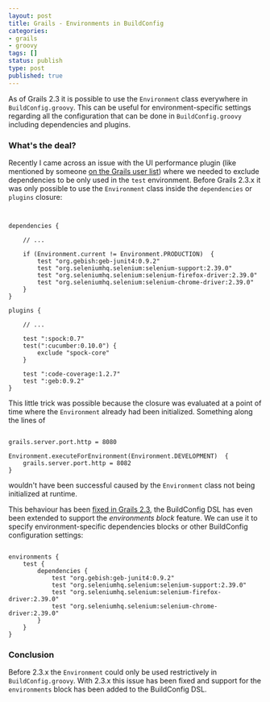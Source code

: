 ```yaml
---
layout: post
title: Grails - Environments in BuildConfig
categories:
- grails
- groovy
tags: []
status: publish
type: post
published: true
---
```

As of Grails 2.3 it is possible to use the `Environment` class everywhere in `BuildConfig.groovy`. This can be useful for environment-specific settings regarding all the configuration that can be done in `BuildConfig.groovy` including dependencies and plugins.

### What's the deal?

Recently I came across an issue with the UI performance plugin (like mentioned by someone [on the Grails user list](http://grails.1312388.n4.nabble.com/UI-Performance-NoSuchMethodError-td1385924.html)) where we needed to exclude dependencies to be only used in the `test` environment. Before Grails 2.3.x it was only possible to use the `Environment` class inside the `dependencies` or `plugins` closure:

<pre><code class="language-groovy">

dependencies {
	
  	// ...

	if (Environment.current != Environment.PRODUCTION)  {
    	test "org.gebish:geb-junit4:0.9.2"
        test "org.seleniumhq.selenium:selenium-support:2.39.0"
        test "org.seleniumhq.selenium:selenium-firefox-driver:2.39.0"
        test "org.seleniumhq.selenium:selenium-chrome-driver:2.39.0"
    }
}

plugins {
	
	// ...

	test ":spock:0.7"
    test(":cucumber:0.10.0") {
    	exclude "spock-core"
    }

    test ":code-coverage:1.2.7"
    test ":geb:0.9.2"
}
</code></pre>

This little trick was possible because the closure was evaluated at a point of time where the `Environment` already had been initialized. Something along the lines of

<pre><code class="language-groovy">
grails.server.port.http = 8080

Environment.executeForEnvironment(Environment.DEVELOPMENT)  {
    grails.server.port.http = 8082	
}
</code></pre>

wouldn't have been successful caused by the `Environment` class not being initialized at runtime.

This behaviour has been [fixed in Grails 2.3](http://jira.grails.org/browse/GRAILS-4260), the BuildConfig DSL has even been extended to support the _environments block_ feature. We can use it to specify environment-specific dependencies blocks or other BuildConfig configuration settings:

<pre><code class="language-groovy">
environments {
	test {
		dependencies {
			test "org.gebish:geb-junit4:0.9.2"
        	test "org.seleniumhq.selenium:selenium-support:2.39.0"
        	test "org.seleniumhq.selenium:selenium-firefox-driver:2.39.0"
        	test "org.seleniumhq.selenium:selenium-chrome-driver:2.39.0"
		}
	}
}
</code></pre>

### Conclusion

Before 2.3.x the `Environment` could only be used restrictively in `BuildConfig.groovy`. With 2.3.x this issue has been fixed and support for the `environments` block has been added to the BuildConfig DSL. 
